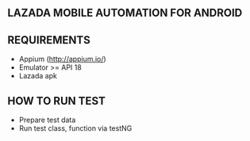 LAZADA MOBILE AUTOMATION FOR ANDROID
---------------------


REQUIREMENTS
---------------------
   
 * Appium (http://appium.io/)
 * Emulator >= API 18
 * Lazada apk
 
HOW TO RUN TEST
------------
 * Prepare test data
 * Run test class, function via testNG